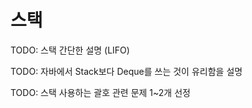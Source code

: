 # 스택

TODO: 스택 간단한 설명 (LIFO)

TODO: 자바에서 Stack보다 Deque를 쓰는 것이 유리함을 설명

TODO: 스택 사용하는 괄호 관련 문제 1~2개 선정
